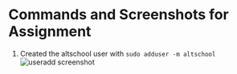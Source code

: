 # Commands and Screenshots for Assignment

1. Created the altschool user with ```sudo adduser -m altschool```
![useradd screenshot](./images/1.altschoooluser.png)
